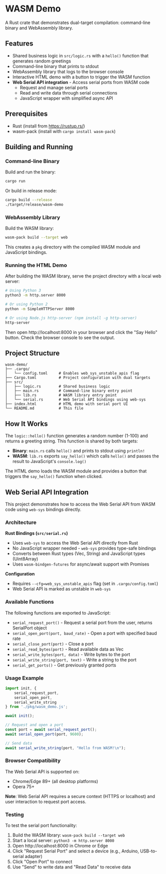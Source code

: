 # WASM Demo

A Rust crate that demonstrates dual-target compilation: command-line binary and WebAssembly library.

## Features

- Shared business logic in `src/logic.rs` with a `hello()` function that generates random greetings
- Command-line binary that prints to stdout
- WebAssembly library that logs to the browser console
- Interactive HTML demo with a button to trigger the WASM function
- **Web Serial API integration** - Access serial ports from WASM code
  - Request and manage serial ports
  - Read and write data through serial connections
  - JavaScript wrapper with simplified async API

## Prerequisites

- Rust (install from https://rustup.rs/)
- wasm-pack (install with `cargo install wasm-pack`)

## Building and Running

### Command-line Binary

Build and run the binary:

```bash
cargo run
```

Or build in release mode:

```bash
cargo build --release
./target/release/wasm-demo
```

### WebAssembly Library

Build the WASM library:

```bash
wasm-pack build --target web
```

This creates a `pkg` directory with the compiled WASM module and JavaScript bindings.

### Running the HTML Demo

After building the WASM library, serve the project directory with a local web server:

```bash
# Using Python 3
python3 -m http.server 8000

# Or using Python 2
python -m SimpleHTTPServer 8000

# Or using Node.js http-server (npm install -g http-server)
http-server
```

Then open http://localhost:8000 in your browser and click the "Say Hello" button. Check the browser console to see the output.

## Project Structure

```
wasm-demo/
├── .cargo/
│   └── config.toml     # Enables web_sys_unstable_apis flag
├── Cargo.toml          # Project configuration with dual targets
├── src/
│   ├── logic.rs        # Shared business logic
│   ├── main.rs         # Command-line binary entry point
│   ├── lib.rs          # WASM library entry point
│   └── serial.rs       # Web Serial API bindings using web-sys
├── index.html          # HTML demo with serial port UI
└── README.md           # This file
```

## How It Works

The `logic::hello()` function generates a random number (1-100) and returns a greeting string. This function is shared by both targets:

- **Binary**: `main.rs` calls `hello()` and prints to stdout using `println!`
- **WASM**: `lib.rs` exports `say_hello()` which calls `hello()` and passes the result to JavaScript's `console.log()`

The HTML demo loads the WASM module and provides a button that triggers the `say_hello()` function when clicked.

## Web Serial API Integration

This project demonstrates how to access the Web Serial API from WASM code using `web-sys` bindings directly.

### Architecture

**Rust Bindings (`src/serial.rs`)**
   - Uses `web-sys` to access the Web Serial API directly from Rust
   - No JavaScript wrapper needed - `web-sys` provides type-safe bindings
   - Converts between Rust types (Vec<u8>, String) and JavaScript types (Uint8Array)
   - Uses `wasm-bindgen-futures` for async/await support with Promises

**Configuration**
   - Requires `--cfg=web_sys_unstable_apis` flag (set in `.cargo/config.toml`)
   - Web Serial API is marked as unstable in `web-sys`

### Available Functions

The following functions are exported to JavaScript:

- `serial_request_port()` - Request a serial port from the user, returns SerialPort object
- `serial_open_port(port, baud_rate)` - Open a port with specified baud rate
- `serial_close_port(port)` - Close a port
- `serial_read_bytes(port)` - Read available data as Vec<u8>
- `serial_write_bytes(port, data)` - Write bytes to the port
- `serial_write_string(port, text)` - Write a string to the port
- `serial_get_ports()` - Get previously granted ports

### Usage Example

```javascript
import init, {
    serial_request_port,
    serial_open_port,
    serial_write_string
} from './pkg/wasm_demo.js';

await init();

// Request and open a port
const port = await serial_request_port();
await serial_open_port(port, 9600);

// Send data
await serial_write_string(port, "Hello from WASM!\n");
```

### Browser Compatibility

The Web Serial API is supported on:
- Chrome/Edge 89+ (all desktop platforms)
- Opera 75+

**Note**: Web Serial API requires a secure context (HTTPS or localhost) and user interaction to request port access.

### Testing

To test the serial port functionality:

1. Build the WASM library: `wasm-pack build --target web`
2. Start a local server: `python3 -m http.server 8000`
3. Open http://localhost:8000 in Chrome or Edge
4. Click "Request Serial Port" and select a device (e.g., Arduino, USB-to-serial adapter)
5. Click "Open Port" to connect
6. Use "Send" to write data and "Read Data" to receive data

